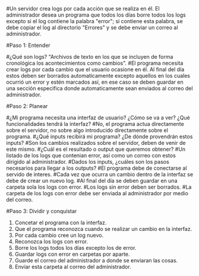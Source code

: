 #Un servidor crea logs por cada acción que se realiza en él. El administrador desea
un programa que todos los días borre todos los logs excepto si el log contiene la
palabra "error"; si contiene esta palabra, se debe copiar el log al directorio "Errores" y se debe enviar un correo al administrador.

#Paso 1: Entender

#¿Qué son logs? "Archivos de texto en los que se incluyen de forma cronológica los acontecimientos como cambios".
#El programa necesita  crear logs por cada cambio que el usuario ocasione en él. Al final del día estos deben ser borrados automaticamente excepto aquellos en los cuales ocurrió un error y estén marcados así, en ese caso se deben guardar en una sección especifica donde automaticamente sean enviados al correo del administrador.

#Paso 2: Planear

#¿Mi programa necesita una interfaz de usuario? ¿Cómo se va a
ver? ¿Qué funcionalidades tendrá la interfaz? 
#No, el programa actua directamente sobre el servidor, no sobre algo introducido directamente sobre el programa.
#¿Qué inputs recibirá mi programa? ¿De dónde provendrán estos
inputs?
#Son los cambios realizados sobre el servidor, deben de venir de este mismo.
#¿Cuál es el resultado o output que queremos obtener?
#Un listado de los logs que contenian error, así como un correo con estos dirigido al administrador.
#Dados los inputs, ¿cuáles son los pasos necesarios para llegar a
los outputs?
#El programa debe de conectarse al servido de interes.
#Cada vez que ocurra un cambio dentro de la interfaz se debe de crear un nuevo log.
#Al final del día se deben guardar en una carpeta sola los logs con error.
#Los logs sin error deben ser borrados.
#La carpeta de los logs con error debe ser enviada al administrador por medio del correo.

#Paso 3: Dividir y conquistar

1. Concetar el programa con la interfaz.
2. Que el programa reconozca cuando se realizar un cambio en la interfaz.
3. Por cada cambio cree un log nuevo.
4. Reconozca los logs con error.
5. Borre los logs todos los días excepto los de error.
6. Guardar logs con error en carpetas por aparte.
7. Guarde el correo del administrador a donde se enviaran las cosas.
8. Enviar esta carpeta al correo del administrador.